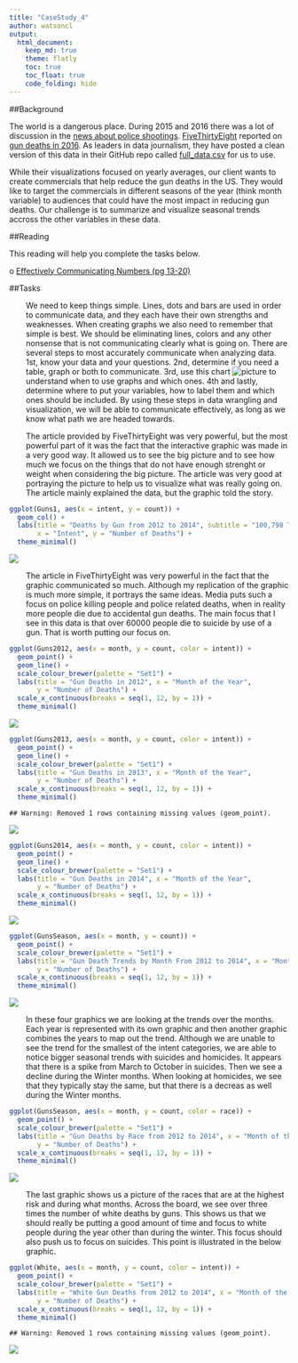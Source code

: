 ```yaml
---
title: "CaseStudy_4"
author: watsoncl 
output: 
  html_document:
    keep_md: true
    theme: flatly
    toc: true
    toc_float: true
    code_folding: hide
---
```




##Background

The world is a dangerous place. During 2015 and 2016 there was a lot of discussion in the [news about police shootings](https://www.cbsnews.com/pictures/controversial-police-shootings/). [FiveThirtyEight](fivethirtyeight.com/) reported on [gun deaths in 2016](https://fivethirtyeight.com/features/gun-deaths/). As leaders in data journalism, they have posted a clean version of this data in their GitHub repo called [full_data.csv](https://github.com/fivethirtyeight/guns-data) for us to use.

While their visualizations focused on yearly averages, our client wants to create commercials that help reduce the gun deaths in the US. They would like to target the commercials in different seasons of the year (think month variable) to audiences that could have the most impact in reducing gun deaths. Our challenge is to summarize and visualize seasonal trends accross the other variables in these data.

##Reading

This reading will help you complete the tasks below.

o [Effectively Communicating Numbers (pg 13-20)](http://perceptualedge.com/articles/Whitepapers/Communicating_Numbers.pdf)

##Tasks

<div style="padding-left:30px;">

We need to keep things simple. Lines, dots and bars are used in order to communicate data, and they each have their own strengths and weaknesses. When creating graphs we also need to remember that simple is best. We should be eliminating lines, colors and any other nonsense that is not communicating clearly what is going on. There are several steps to most accurately communicate when analyzing data. 1st, know your data and your questions. 2nd, determine if you need a table, graph or both to communicate. 3rd, use this chart ![picture](Graphics.jpg) to understand when to use graphs and which ones. 4th and lastly, determine where to put your variables, how to label them and which ones should be included. By using these steps in data wrangling and visualization, we will be able to communicate effectively, as long as we know what path we are headed towards.

</div>

<div style="padding-left:30px;">

The article provided by FiveThirtyEight was very powerful, but the most powerful part of it was the fact that the interactive graphic was made in a very good way. It allowed us to see the big picture and to see how much we focus on the things that do not have enough strenght or weight when considering the big picture. The article was very good at portraying the picture to help us to visualize what was really going on. The article mainly explained the data, but the graphic told the story. 

</div>




```r
ggplot(Guns1, aes(x = intent, y = count)) +
  geom_col() +
  labs(title = "Deaths by Gun from 2012 to 2014", subtitle = "100,798 Total Deaths with 1402 being police related",
       x = "Intent", y = "Number of Deaths") +
  theme_minimal()
```

![](CaseStudy_4_files/figure-html/unnamed-chunk-3-1.png)<!-- -->

<div style="padding-left:30px;">

The article in FiveThirtyEight was very powerful in the fact that the graphic communicated so much. Although my replication of the graphic is much more simple, it portrays the same ideas. Media puts such a focus on police killing people and police related deaths, when in reality more people die due to accidental gun deaths. The main focus that I see in this data is that over 60000 people die to suicide by use of a gun. That is worth putting our focus on. 

</div>


```r
ggplot(Guns2012, aes(x = month, y = count, color = intent)) +
  geom_point() +
  geom_line() +
  scale_colour_brewer(palette = "Set1") +
  labs(title = "Gun Deaths in 2012", x = "Month of the Year",
       y = "Number of Deaths") +
  scale_x_continuous(breaks = seq(1, 12, by = 1)) +
  theme_minimal() 
```

![](CaseStudy_4_files/figure-html/unnamed-chunk-4-1.png)<!-- -->

```r
ggplot(Guns2013, aes(x = month, y = count, color = intent)) +
  geom_point() +
  geom_line() +
  scale_colour_brewer(palette = "Set1") +
  labs(title = "Gun Deaths in 2013", x = "Month of the Year",
       y = "Number of Deaths") +
  scale_x_continuous(breaks = seq(1, 12, by = 1)) +
  theme_minimal() 
```

```
## Warning: Removed 1 rows containing missing values (geom_point).
```

![](CaseStudy_4_files/figure-html/unnamed-chunk-4-2.png)<!-- -->

```r
ggplot(Guns2014, aes(x = month, y = count, color = intent)) +
  geom_point() +
  geom_line() +
  scale_colour_brewer(palette = "Set1") +
  labs(title = "Gun Deaths in 2014", x = "Month of the Year",
       y = "Number of Deaths") +
  scale_x_continuous(breaks = seq(1, 12, by = 1)) +
  theme_minimal() 
```

![](CaseStudy_4_files/figure-html/unnamed-chunk-4-3.png)<!-- -->

```r
ggplot(GunsSeason, aes(x = month, y = count)) +
  geom_point() +
  scale_colour_brewer(palette = "Set1") +
  labs(title = "Gun Death Trends by Month From 2012 to 2014", x = "Month of the Year",
       y = "Number of Deaths") +
  scale_x_continuous(breaks = seq(1, 12, by = 1)) +
  theme_minimal() 
```

![](CaseStudy_4_files/figure-html/unnamed-chunk-4-4.png)<!-- -->

<div style="padding-left:30px;">

In these four graphics we are looking at the trends over the months. Each year is represented with its own graphic and then another graphic combines the years to map out the trend. Although we are unable to see the trend for the smallest of the intent categories, we are able to notice bigger seasonal trends with suicides and homicides. It appears that there is a spike from March to October in suicides. Then we see a decline during the Winter months. When looking at homicides, we see that they typically stay the same, but that there is a decreas as well during the Winter months. 

</div>


```r
ggplot(GunsSeason, aes(x = month, y = count, color = race)) +
  geom_point() +
  scale_colour_brewer(palette = "Set1") +
  labs(title = "Gun Deaths by Race from 2012 to 2014", x = "Month of the Year",
       y = "Number of Deaths") +
  scale_x_continuous(breaks = seq(1, 12, by = 1)) +
  theme_minimal() 
```

![](CaseStudy_4_files/figure-html/unnamed-chunk-5-1.png)<!-- -->

<div style="padding-left:30px;">

The last graphic shows us a picture of the races that are at the highest risk and during what months. Across the board, we see over three times the number of white deaths by guns. This shows us that we should really be putting a good amount of time and focus to white people during the year other than during the winter. This focus should also push us to focus on suicides. This point is illustrated in the below graphic.

</div>


```r
ggplot(White, aes(x = month, y = count, color = intent)) +
  geom_point() +
  scale_colour_brewer(palette = "Set1") +
  labs(title = "White Gun Deaths from 2012 to 2014", x = "Month of the Year",
       y = "Number of Deaths") +
  scale_x_continuous(breaks = seq(1, 12, by = 1)) +
  theme_minimal()
```

```
## Warning: Removed 1 rows containing missing values (geom_point).
```

![](CaseStudy_4_files/figure-html/unnamed-chunk-6-1.png)<!-- -->






